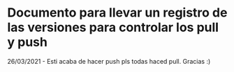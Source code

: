 # Documento para llevar un registro de las versiones para controlar los pull y push

26/03/2021 - Esti acaba de hacer push pls todas haced pull. Gracias :)
